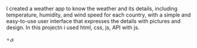 I created a weather app to know the weather and its details, including temperature,
humidity, and wind speed for each country, with a simple and easy-to-use user interface that expresses the details with pictures and design.
In this projectn i used html, css, js, API with js.

÷ى
